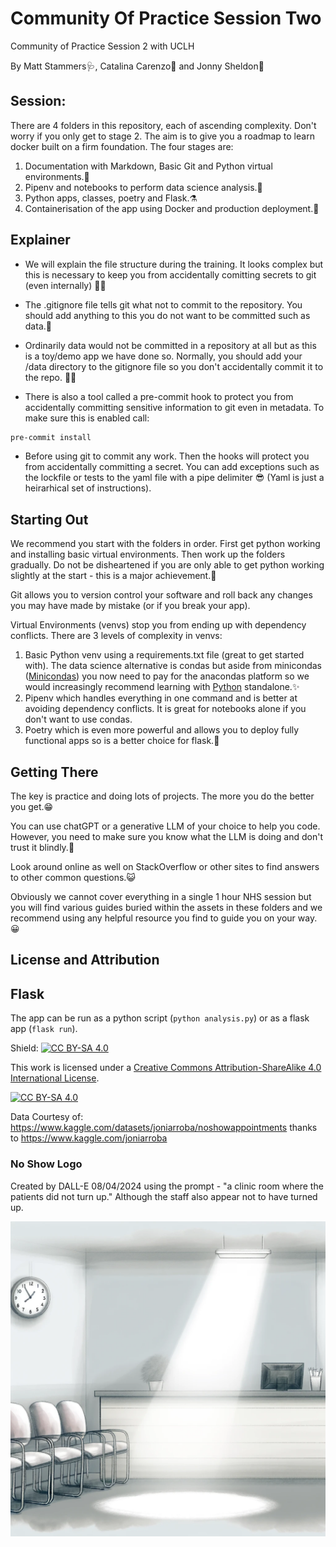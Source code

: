 # Community Of Practice Session Two
Community of Practice Session 2 with UCLH

By Matt Stammers🩺, Catalina Carenzo🧪 and Jonny Sheldon🔬

## Session:

There are 4 folders in this repository, each of ascending complexity. Don't worry if you only get to stage 2. The aim is to give you a roadmap to learn docker built on a firm foundation. The four stages are:

1. Documentation with Markdown, Basic Git and Python virtual environments.💖
2. Pipenv and notebooks to perform data science analysis.👏
3. Python apps, classes, poetry and Flask.⚗
4. Containerisation of the app using Docker and production deployment.🤞

## Explainer

- We will explain the file structure during the training. It looks complex but this is necessary to keep you from accidentally comitting secrets to git (even internally) 🐱‍🏍

- The .gitignore file tells git what not to commit to the repository. You should add anything to this you do not want to be committed such as data.🔐

- Ordinarily data would not be committed in a repository at all but as this is a toy/demo app we have done so. Normally, you should add your /data directory to the gitignore file so you don't accidentally commit it to the repo. 🤦‍♂️

- There is also a tool called a pre-commit hook to protect you from accidentally committing sensitive information to git even in metadata. To make sure this is enabled call:

```bat
pre-commit install
```

- Before using git to commit any work. Then the hooks will protect you from accidentally committing a secret. You can add exceptions such as the lockfile or tests to the yaml file with a pipe delimiter 😎 (Yaml is just a heirarhical set of instructions).

## Starting Out

We recommend you start with the folders in order. First get python working and installing basic virtual environments. Then work up the folders gradually. Do not be disheartened if you are only able to get python working slightly at the start - this is a major achievement.🎈

Git allows you to version control your software and roll back any changes you may have made by mistake (or if you break your app).

Virtual Environments (venvs) stop you from ending up with dependency conflicts. There are 3 levels of complexity in venvs:

1. Basic Python venv using a requirements.txt file (great to get started with). The data science alternative is condas but aside from minicondas ([Minicondas](https://docs.anaconda.com/free/miniconda/miniconda-install/)) you now need to pay for the anacondas platform so we would increasingly recommend learning with [Python](https://www.python.org/downloads/) standalone.✨
2. Pipenv which handles everything in one command and is better at avoiding dependency conflicts. It is great for notebooks alone if you don't want to use condas.
3. Poetry which is even more powerful and allows you to deploy fully functional apps so is a better choice for flask.🧨

## Getting There

The key is practice and doing lots of projects. The more you do the better you get.😁

You can use chatGPT or a generative LLM of your choice to help you code. However, you need to make sure you know what the LLM is doing and don't trust it blindly.🧐

Look around online as well on StackOverflow or other sites to find answers to other common questions.😺

Obviously we cannot cover everything in a single 1 hour NHS session but you will find various guides buried within the assets in these folders and we recommend using any helpful resource you find to guide you on your way.😀

## License and Attribution


## Flask

The app can be run as a python script (`python analysis.py`) or as a flask app (`flask run`).

Shield: [![CC BY-SA 4.0][cc-by-sa-shield]][cc-by-sa]

This work is licensed under a
[Creative Commons Attribution-ShareAlike 4.0 International License][cc-by-sa].

[![CC BY-SA 4.0][cc-by-sa-image]][cc-by-sa]

[cc-by-sa]: http://creativecommons.org/licenses/by-sa/4.0/
[cc-by-sa-image]: https://licensebuttons.net/l/by-sa/4.0/88x31.png
[cc-by-sa-shield]: https://img.shields.io/badge/License-CC%20BY--SA%204.0-lightgrey.svg


Data Courtesy of: https://www.kaggle.com/datasets/joniarroba/noshowappointments thanks to https://www.kaggle.com/joniarroba

### No Show Logo

Created by DALL-E 08/04/2024 using the prompt - "a clinic room where the patients did not turn up." Although the staff also appear not to have turned up.

![No Shows](https://raw.githubusercontent.com/MattStammers/Community_Of_Practice_Session_Two/debugging/03_Python_App_and_Poetry/app/static/images/no_shows.webp)
